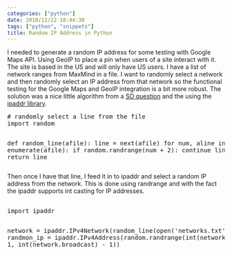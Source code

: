 ```yaml
---
categories: ["python"]
date: 2010/12/22 18:44:30
tags: ["python", "snippets"]
title: Random IP Address in Python
---
```

I needed to generate a random IP address for some testing with Google Maps API. Using GeoIP to place a pin when users of a site interact with it. The site is based in the US and will only have US users. I have a list of network ranges from MaxMind in a file. I want to randomly select a network and then randomly select an IP address from that network so the functional testing for the Google Maps and GeoIP integration is a bit more robust. The solution was a nice little algorithm from a <a href="http://stackoverflow.com/questions/3540288/how-do-i-read-a-random-line-from-one-file-in-python/3540315#3540315">SO question</a> and the using the <a href="http://code.google.com/p/ipaddr-py/">ipaddr library</a>.

<p>
<pre class="brush: py">
# randomly select a line from the file
import random

def random_line(afile):
    line = next(afile)
    for num, aline in enumerate(afile):
        if random.randrange(num + 2): continue
        line = aline
 return line
</pre>        
</p>

Then once I have that line, I feed it in to ipaddr and select a random IP address from the network. This is done using randrange and with the fact the ipaddr supports int casting for IP addresses.

<p>
<pre class="brush: py">    
import ipaddr

network = ipaddr.IPv4Network(random_line(open('networks.txt')))
randmon_ip = ipaddr.IPv4Address(random.randrange(int(network.network) + 1,
                                                 int(network.broadcast) - 1))
</pre>
</p>
